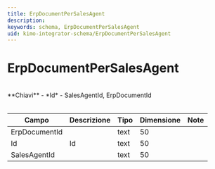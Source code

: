 ```yaml
---
title: ErpDocumentPerSalesAgent
description:
keywords: schema, ErpDocumentPerSalesAgent
uid: kimo-integrator-schema/ErpDocumentPerSalesAgent
---
```


# ErpDocumentPerSalesAgent

<br>
**Chiavi**
- *Id*
- SalesAgentId, ErpDocumentId
<br><br>

| Campo | Descrizione | Tipo | Dimensione | Note |
| --- | --- | --- | --- | --- |
| ErpDocumentId |  | text | 50 |  |
| Id | Id | text | 50 |  |
| SalesAgentId |  | text | 50 |  |

